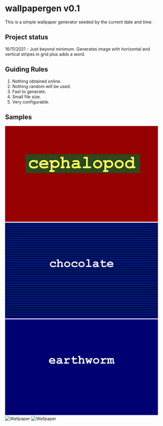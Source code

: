 # wallpapergen v0.1

This is a simple wallpaper generator seeded by the current date and time. 

## Project status

16/11/2021 - Just beyond minimum. Generates image with horizontal and vertical stripes in grid plus adds a word.

## Guiding Rules
1. Nothing obtained online.
2. Nothing random will be used.
3. Fast to generate.
4. Small file size.
5. Very configurable.

## Samples
![Wallpaper](./out/test0.png)
![Wallpaper](./out/1-Chocolate.png)
![Wallpaper](./out/1-Earthworm.png)
![Wallpaper](./out/1-Dinosaur.png)
![Wallpaper](./out/1-Archaeopteryx.png)
